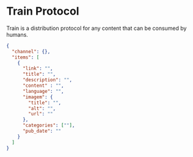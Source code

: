 # Train Protocol
Train is a distribution protocol for any content that can be consumed by humans.

```json
{
  "channel": {},
  "items": [
    {
      "link": "",
      "title": "",
      "description": "",
      "content" : "",
      "language": "",
      "imagem": {
        "title": "",
        "alt": "",
        "url": ""
      },
      "categories": [""],
      "pub_date": ""
    }
  ]
}
```
